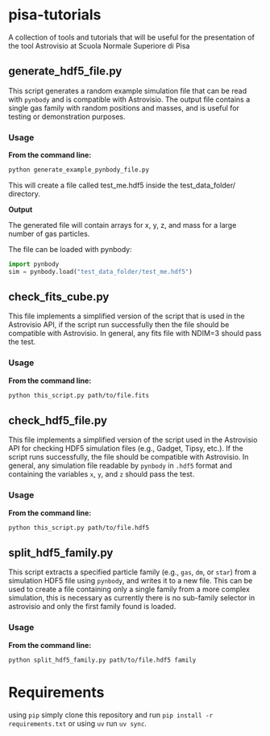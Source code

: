 # pisa-tutorials
A collection of tools and tutorials that will be useful for the presentation of the tool Astrovisio at Scuola Normale Superiore di Pisa

## generate_hdf5_file.py

This script generates a random example simulation file that can be read with `pynbody` and is compatible with Astrovisio. The output file contains a single gas family with random positions and masses, and is useful for testing or demonstration purposes.

### Usage

**From the command line:**
```bash
python generate_example_pynbody_file.py
```

This will create a file called test_me.hdf5 inside the test_data_folder/ directory.

**Output**

The generated file will contain arrays for x, y, z, and mass for a large number of gas particles.

The file can be loaded with pynbody:
```PYTHON
import pynbody
sim = pynbody.load("test_data_folder/test_me.hdf5")
```

## check_fits_cube.py

This file implements a simplified version of the script that is used in the Astrovisio API, if the script run successfully then the file should be compatible with Astrovisio. In general, any fits file with NDIM=3 should pass the test.

### Usage

**From the command line:**
```bash
python this_script.py path/to/file.fits
```

## check_hdf5_file.py

This file implements a simplified version of the script used in the Astrovisio API for checking HDF5 simulation files (e.g., Gadget, Tipsy, etc.). If the script runs successfully, the file should be compatible with Astrovisio. In general, any simulation file readable by `pynbody` in `.hdf5` format and containing the variables `x`, `y`, and `z` should pass the test.

### Usage

**From the command line:**
```bash
python this_script.py path/to/file.hdf5
```


## split_hdf5_family.py

This script extracts a specified particle family (e.g., `gas`, `dm`, or `star`) from a simulation HDF5 file using `pynbody`, and writes it to a new file. This can be used to create a file containing only a single family from a more complex simulation, this is necessary as currently there is no sub-family selector in astrovisio and only the first family found is loaded.

### Usage

**From the command line:**
```bash
python split_hdf5_family.py path/to/file.hdf5 family
```


# Requirements

using `pip` simply clone this repository and run `pip install -r requirements.txt` or using `uv` run `uv sync`.